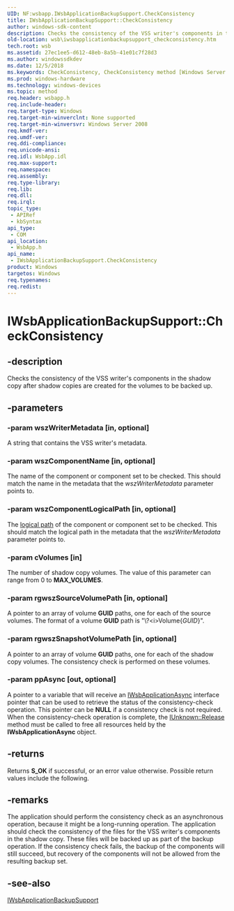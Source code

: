 ```yaml
---
UID: NF:wsbapp.IWsbApplicationBackupSupport.CheckConsistency
title: IWsbApplicationBackupSupport::CheckConsistency
author: windows-sdk-content
description: Checks the consistency of the VSS writer's components in the shadow copy after shadow copies are created for the volumes to be backed up.
old-location: wsb\iwsbapplicationbackupsupport_checkconsistency.htm
tech.root: wsb
ms.assetid: 27ec1ee5-d612-48eb-8a5b-41e01c7f28d3
ms.author: windowssdkdev
ms.date: 12/5/2018
ms.keywords: CheckConsistency, CheckConsistency method [Windows Server Backup], CheckConsistency method [Windows Server Backup],IWsbApplicationBackupSupport interface, IWsbApplicationBackupSupport interface [Windows Server Backup],CheckConsistency method, IWsbApplicationBackupSupport.CheckConsistency, IWsbApplicationBackupSupport::CheckConsistency, wsb.iwsbapplicationbackupsupport_checkconsistency, wsbapp/IWsbApplicationBackupSupport::CheckConsistency
ms.prod: windows-hardware
ms.technology: windows-devices
ms.topic: method
req.header: wsbapp.h
req.include-header: 
req.target-type: Windows
req.target-min-winverclnt: None supported
req.target-min-winversvr: Windows Server 2008
req.kmdf-ver: 
req.umdf-ver: 
req.ddi-compliance: 
req.unicode-ansi: 
req.idl: WsbApp.idl
req.max-support: 
req.namespace: 
req.assembly: 
req.type-library: 
req.lib: 
req.dll: 
req.irql: 
topic_type:
 - APIRef
 - kbSyntax
api_type:
 - COM
api_location:
 - WsbApp.h
api_name:
 - IWsbApplicationBackupSupport.CheckConsistency
product: Windows
targetos: Windows
req.typenames: 
req.redist: 
---
```


# IWsbApplicationBackupSupport::CheckConsistency


## -description


Checks the consistency of the VSS writer's components in the shadow copy after shadow copies are created 
   for the volumes to be backed up.


## -parameters




### -param wszWriterMetadata [in, optional]

A string that contains the VSS writer's metadata.


### -param wszComponentName [in, optional]

The name of the component or component set to be checked. This should match the name in the metadata that 
    the <i>wszWriterMetadata</i> parameter points to.


### -param wszComponentLogicalPath [in, optional]

The <a href="https://msdn.microsoft.com/663c8ca9-8f5b-48bd-af2d-b2d90de9e492">logical path</a> of the component or 
    component set to be checked. This should match the logical path in the metadata that the 
  <i>wszWriterMetadata</i> parameter points to.


### -param cVolumes [in]

The number of shadow copy volumes. The value of this parameter can range from 0 to 
    <b>MAX_VOLUMES</b>.


### -param rgwszSourceVolumePath [in, optional]

A pointer to an array of volume <b>GUID</b> paths, one for each of the source 
    volumes. The format of a volume <b>GUID</b> path is 
  "\\?\<i>Volume</i>{<i>GUID</i>}\".


### -param rgwszSnapshotVolumePath [in, optional]

A pointer to an array of volume <b>GUID</b> paths, one for each of the shadow copy 
    volumes. The consistency check is performed on these volumes.


### -param ppAsync [out, optional]

A pointer to a variable that will receive an 
    <a href="https://msdn.microsoft.com/cd8f74c0-c2dc-487c-b702-1e1355e99b7d">IWsbApplicationAsync</a> interface pointer that can be 
  used to retrieve the status of the consistency-check operation.  This pointer can be <b>NULL</b> 
  if a consistency check is not required. When the consistency-check operation is complete, the 
  <a href="https://msdn.microsoft.com/en-us/library/ms682317(v=VS.85).aspx">IUnknown::Release</a> method must be called to free all 
      resources held by the <b>IWsbApplicationAsync</b> object.


## -returns



Returns <b>S_OK</b> if successful, or an error value otherwise. Possible return values 
    include the following.




## -remarks



The application should perform the consistency check as an asynchronous operation, because it might be a 
  long-running operation. The application should check the consistency of the files for the VSS writer's components in 
  the shadow copy. These files will be backed up as part of the backup operation. If the consistency check fails, the 
  backup of the components will still succeed, but recovery of the components will not be allowed from the resulting 
  backup set.




## -see-also




<a href="https://msdn.microsoft.com/45865f1b-0f0a-46fc-b1f3-f2fd7c49f56f">IWsbApplicationBackupSupport</a>
 

 

